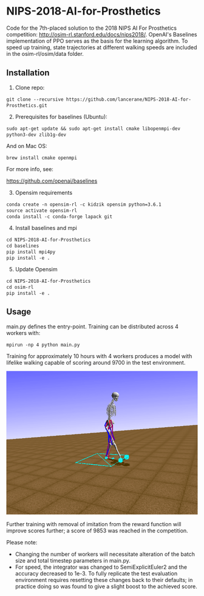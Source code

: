 # NIPS-2018-AI-for-Prosthetics

Code for the 7th-placed solution to the 2018 NIPS AI For Prosthetics competition: http://osim-rl.stanford.edu/docs/nips2018/. OpenAI's Baselines implementation of PPO serves as the basis for the learning algorithm. To speed up training, state trajectories at different walking speeds are included in the osim-rl/osim/data folder.

## Installation
1. Clone repo:

```
git clone --recursive https://github.com/lancerane/NIPS-2018-AI-for-Prosthetics.git
```

2. Prerequisites for baselines (Ubuntu):

```
sudo apt-get update && sudo apt-get install cmake libopenmpi-dev python3-dev zlib1g-dev
```
And on Mac OS:

```
brew install cmake openmpi
```
For more info, see:

https://github.com/openai/baselines

3. Opensim requirements

```
conda create -n opensim-rl -c kidzik opensim python=3.6.1
source activate opensim-rl
conda install -c conda-forge lapack git
```
4. Install baselines and mpi

```
cd NIPS-2018-AI-for-Prosthetics
cd baselines
pip install mpi4py
pip install -e .
```
5. Update Opensim

```
cd NIPS-2018-AI-for-Prosthetics
cd osim-rl
pip install -e .
```

## Usage
main.py defines the entry-point. Training can be distributed across 4 workers with:

```
mpirun -np 4 python main.py
```

Training for approximately 10 hours with 4 workers produces a model with lifelike walking capable of scoring around 9700 in the test environment. 


![Alt Text](https://github.com/lancerane/NIPS-2018-AI-for-Prosthetics/blob/master/out.gif)


Further training with removal of imitation from the reward function will improve scores further; a score of 9853 was reached in the competition.

Please note:
- Changing the number of workers will necessitate alteration of the batch size and total timestep parameters in main.py.
- For speed, the integrator was changed to SemiExplicitEuler2 and the accuracy decreased to 1e-3. To fully replicate the test evaluation environment requires resetting these changes back to their defaults; in practice doing so was found to give a slight boost to the achieved score.
